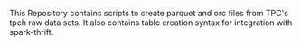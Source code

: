 This Repository contains scripts to create parquet and orc files from TPC's tpch raw data sets. It also contains table creation syntax for integration with spark-thrift.
